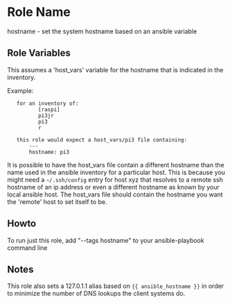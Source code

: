 Role Name
=========

hostname - set the system hostname based on an ansible variable

Role Variables
--------------

This assumes a 'host_vars' variable for the hostname that is indicated
in the inventory.


Example:
```
   for an inventory of:
          [raspi]
          pi3jr
          pi3
          r

   this role would expect a host_vars/pi3 file containing:
       ---
       hostname: pi3
```

It is possible to have the host_vars file contain a different hostname
than the name used in the ansible inventory for a particular host.  This is
because you might need a `~/.ssh/config` entry for host xyz that resolves to
a remote ssh hostname of an ip address or even a different hostname as known
by your local ansible host.   The host_vars file should contain the hostname
you want the 'remote' host to set itself to be.

Howto
-----

To run just this role, add "--tags hostname" to your ansible-playbook command line


Notes
-----

This role also sets a 127.0.1.1 alias based on `{{ ansible_hostname }}` in order
to minimize the number of DNS lookups the client systems do.
